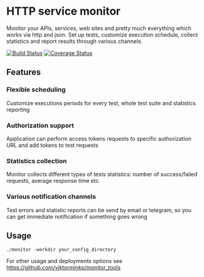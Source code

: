 # HTTP service monitor

Monitor your APIs, services, web sites and pretty much everything which works via http and json.
Set up tests, customize execution schedule, collect statistics and report results through various channels.

[![Build Status](https://travis-ci.org/viktorminko/monitor.svg?branch=master)](https://travis-ci.org/viktorminko/monitor)
[![Coverage Status](https://coveralls.io/repos/github/viktorminko/monitor/badge.svg?branch=master&service=github)](https://coveralls.io/github/viktorminko/monitor)

## Features

### Flexible scheduling
Customize executions periods for every test, whole test suite and statistics reporting

### Authorization support
Application can perform access tokens requests to specific authorization URL and add tokens to test requests

### Statistics collection
Monitor collects different types of tests statistics: number of success/failed requests, average response time etc.

### Various notification channels
Test errors and statistic reports can be send by email or telegram, so you can get immediate notification if something goes wrong
 
## Usage

```
./monitor -workdir your_config_directory
```
 
 For other usage and deployments options see https://github.com/viktorminko/monitor_tools
